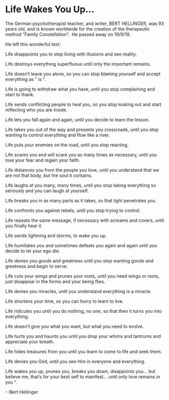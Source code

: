 # Life Wakes You Up…

The German psychotherapist teacher, and writer, BERT HELLINGER, was 93 years old, and is known worldwide for the creation of the therapeutic method ′′Family Constellation”.  He passed away on 19/9/19.  
  
He left this wonderful text:  
  
Life disappoints you to stop living with illusions and see reality.  

Life destroys everything superfluous until only the important remains.  

Life doesn’t leave you alone, so you can stop blaming yourself and accept everything as ′′ is “.  

Life is going to withdraw what you have, until you stop complaining and start to thank.  

Life sends conflicting people to heal you, so you stop looking out and start reflecting who you are inside.  

Life lets you fall again and again, until you decide to learn the lesson.

Life takes you out of the way and presents you crossroads, until you stop wanting to control everything and flow like a river.  

Life puts your enemies on the road, until you stop reacting.  

Life scares you and will scare you as many times as necessary, until you lose your fear and regain your faith.  

Life distances you from the people you love, until you understand that we are not that body, but the soul it contains.  

Life laughs at you many, many times, until you stop taking everything so seriously and you can laugh at yourself.  

Life breaks you in as many parts as it takes, so that light penetrates you.  

Life confronts you against rebels, until you stop trying to control.  

Life repeats the same message, if necessary with screams and covers, until you finally hear it.
  
Life sends lightning and storms, to wake you up.  

Life humiliates you and sometimes defeats you again and again until you decide to let your ego die.  

Life denies you goods and greatness until you stop wanting goods and greatness and begin to serve.  

Life cuts your wings and prunes your roots, until you need wings or roots, just disappear in the forms and your being flies.  

Life denies you miracles, until you understand everything is a miracle.  

Life shortens your time, so you can hurry to learn to live.  

Life ridicules you until you do nothing, no one, so that then it turns you into everything.  

Life doesn’t give you what you want, but what you need to evolve.  

Life hurts you and haunts you until you drop your whims and tantrums and appreciate your breath.

Life hides treasures from you until you learn to come to life and seek them.  

Life denies you God, until you see Him in everyone and everything.  

Life wakes you up, prunes you, breaks you down, disappoints you… but believe me, that’s for your best self to manifest… until only love remains in you “.  


--Bert Hellinger
